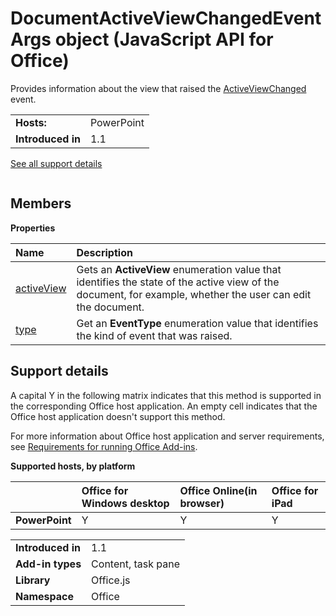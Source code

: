 
# DocumentActiveViewChangedEventArgs object (JavaScript API for Office)
Provides information about the view that raised the [ActiveViewChanged](../reference/shared/document/activeviewchanged/activeviewchanged-event.md) event.

|||
|:-----|:-----|
|**Hosts:**|PowerPoint|
|**Introduced in**|1.1|
[See all support details](#bk_support)

```

```


## Members


**Properties**


|**Name**|**Description**|
|:-----|:-----|
|[activeView](../reference/shared/document/activeviewchangedeventargs-object/activeview-property.md)|Gets an  **ActiveView** enumeration value that identifies the state of the active view of the document, for example, whether the user can edit the document.|
|[type](../reference/shared/document/activeviewchangedeventargs-object/type-property.md)|Get an  **EventType** enumeration value that identifies the kind of event that was raised.|

## Support details
<a name="bk_support"> </a>

A capital Y in the following matrix indicates that this method is supported in the corresponding Office host application. An empty cell indicates that the Office host application doesn't support this method.

For more information about Office host application and server requirements, see [Requirements for running Office Add-ins](http://msdn.microsoft.com/library/67340567-bb9a-498c-96d3-3f52f28c16bc%28Office.15%29.aspx).


**Supported hosts, by platform**


||**Office for Windows desktop**|**Office Online(in browser)**|**Office for iPad**|
|:-----|:-----|:-----|:-----|
|**PowerPoint**|Y|Y|Y|

|||
|:-----|:-----|
|**Introduced in**|1.1|
|**Add-in types**|Content, task pane|
|**Library**|Office.js|
|**Namespace**|Office|
